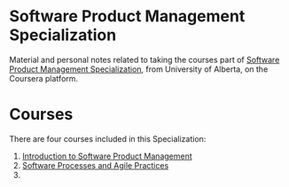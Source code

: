# Software Product Management Specialization

Material and personal notes related to taking the courses part of [Software Product Management Specialization](https://www.coursera.org/specializations/product-management), from University of Alberta, on the Coursera platform.

# Courses

There are four courses included in this Specialization:

1. [Introduction to Software Product Management](https://www.coursera.org/learn/introduction-to-software-product-management?specialization=product-management)
2. [Software Processes and Agile Practices](https://www.coursera.org/learn/software-processes-and-agile-practices?specialization=product-management)
3.
